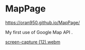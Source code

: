 # MapPage
https://oran950.github.io/MapPage/

My first use of Google Map API . 



[screen-capture (12).webm](https://user-images.githubusercontent.com/43114098/218255027-5ad94b76-8599-4c53-a2c7-5dffa13872aa.webm)
